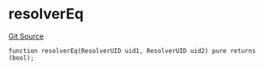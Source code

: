 # resolverEq
[Git Source](https://github.com/rhinestonewtf/registry/blob/350cdd9001705a91cd42a82c8ee3e0cd055714e5/src/DataTypes.sol)


```solidity
function resolverEq(ResolverUID uid1, ResolverUID uid2) pure returns (bool);
```

